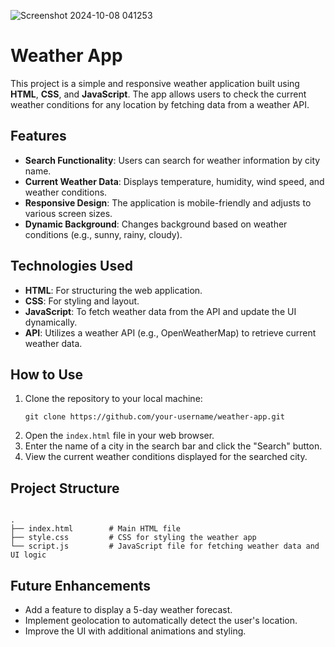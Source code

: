 ![Screenshot 2024-10-08 041253](https://github.com/user-attachments/assets/69c9c272-93b1-4ab9-ae15-fdafded11237)

<h1>Weather App</h1>

<p>This project is a simple and responsive weather application built using <strong>HTML</strong>, <strong>CSS</strong>, and <strong>JavaScript</strong>. The app allows users to check the current weather conditions for any location by fetching data from a weather API.</p>

<h2>Features</h2>
<ul>
  <li><strong>Search Functionality</strong>: Users can search for weather information by city name.</li>
  <li><strong>Current Weather Data</strong>: Displays temperature, humidity, wind speed, and weather conditions.</li>
  <li><strong>Responsive Design</strong>: The application is mobile-friendly and adjusts to various screen sizes.</li>
  <li><strong>Dynamic Background</strong>: Changes background based on weather conditions (e.g., sunny, rainy, cloudy).</li>
</ul>

<h2>Technologies Used</h2>
<ul>
  <li><strong>HTML</strong>: For structuring the web application.</li>
  <li><strong>CSS</strong>: For styling and layout.</li>
  <li><strong>JavaScript</strong>: To fetch weather data from the API and update the UI dynamically.</li>
  <li><strong>API</strong>: Utilizes a weather API (e.g., OpenWeatherMap) to retrieve current weather data.</li>
</ul>

<h2>How to Use</h2>
<ol>
  <li>Clone the repository to your local machine:</li>
  <pre><code>git clone https://github.com/your-username/weather-app.git</code></pre>
  <li>Open the <code>index.html</code> file in your web browser.</li>
  <li>Enter the name of a city in the search bar and click the "Search" button.</li>
  <li>View the current weather conditions displayed for the searched city.</li>
</ol>

<h2>Project Structure</h2>
<pre><code>
.
├── index.html        # Main HTML file
├── style.css         # CSS for styling the weather app
└── script.js         # JavaScript file for fetching weather data and UI logic
</code></pre>

<h2>Future Enhancements</h2>
<ul>
  <li>Add a feature to display a 5-day weather forecast.</li>
  <li>Implement geolocation to automatically detect the user's location.</li>
  <li>Improve the UI with additional animations and styling.</li>
</ul>
